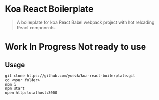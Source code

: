 # Koa React Boilerplate

> A boilerplate for koa React Babel webpack project with hot reloading React components.

# Work In Progress Not ready to use

## Usage

```
git clone https://github.com/yuezk/koa-react-boilerplate.git
cd <your folder>
npm i
npm start
open http:localhost:3000
```
